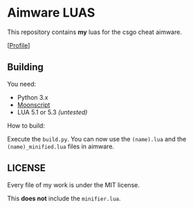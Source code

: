 # Aimware LUAS

This repository contains **my** luas for the csgo cheat aimware.

[[Profile](https://aimware.net/forum/user/277153)]

## Building

You need:
 - Python 3.x
 - [Moonscript](https://moonscript.org)
 - LUA 5.1 or 5.3 *(untested)*

How to build:

Execute the `build.py`.
You can now use the `(name).lua` and the `(name)_minified.lua` files in aimware.

## LICENSE

Every file of my work is under the MIT license.

This **does not** include the `minifier.lua`.

